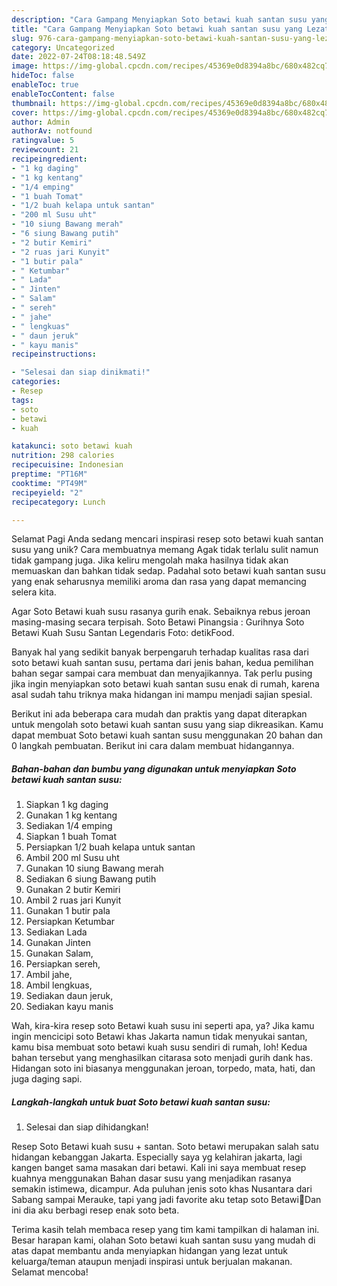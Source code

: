 ```yaml
---
description: "Cara Gampang Menyiapkan Soto betawi kuah santan susu yang Lezat Sekali"
title: "Cara Gampang Menyiapkan Soto betawi kuah santan susu yang Lezat Sekali"
slug: 976-cara-gampang-menyiapkan-soto-betawi-kuah-santan-susu-yang-lezat-sekali
category: Uncategorized
date: 2022-07-24T08:18:48.549Z
image: https://img-global.cpcdn.com/recipes/45369e0d8394a8bc/680x482cq70/soto-betawi-kuah-santan-susu-foto-resep-utama.jpg
hideToc: false
enableToc: true
enableTocContent: false
thumbnail: https://img-global.cpcdn.com/recipes/45369e0d8394a8bc/680x482cq70/soto-betawi-kuah-santan-susu-foto-resep-utama.jpg
cover: https://img-global.cpcdn.com/recipes/45369e0d8394a8bc/680x482cq70/soto-betawi-kuah-santan-susu-foto-resep-utama.jpg
author: Admin
authorAv: notfound
ratingvalue: 5
reviewcount: 21
recipeingredient:
- "1 kg daging"
- "1 kg kentang"
- "1/4 emping"
- "1 buah Tomat"
- "1/2 buah kelapa untuk santan"
- "200 ml Susu uht"
- "10 siung Bawang merah"
- "6 siung Bawang putih"
- "2 butir Kemiri"
- "2 ruas jari Kunyit"
- "1 butir pala"
- " Ketumbar"
- " Lada"
- " Jinten"
- " Salam"
- " sereh"
- " jahe"
- " lengkuas"
- " daun jeruk"
- " kayu manis"
recipeinstructions:

- "Selesai dan siap dinikmati!"
categories:
- Resep
tags:
- soto
- betawi
- kuah

katakunci: soto betawi kuah 
nutrition: 298 calories
recipecuisine: Indonesian
preptime: "PT16M"
cooktime: "PT49M"
recipeyield: "2"
recipecategory: Lunch

---
```



Selamat Pagi Anda sedang mencari inspirasi resep soto betawi kuah santan susu yang unik? Cara membuatnya memang Agak tidak terlalu sulit namun tidak gampang juga. Jika keliru mengolah maka hasilnya tidak akan memuaskan dan bahkan tidak sedap. Padahal soto betawi kuah santan susu yang enak seharusnya memiliki aroma dan rasa yang dapat memancing selera kita.


Agar Soto Betawi kuah susu rasanya gurih enak. Sebaiknya rebus jeroan masing-masing secara terpisah. Soto Betawi Pinangsia : Gurihnya Soto Betawi Kuah Susu Santan Legendaris Foto: detikFood.

Banyak hal yang sedikit banyak berpengaruh terhadap kualitas rasa dari soto betawi kuah santan susu, pertama dari jenis bahan, kedua pemilihan bahan segar sampai cara membuat dan menyajikannya. Tak perlu pusing jika ingin menyiapkan soto betawi kuah santan susu enak di rumah, karena asal sudah tahu triknya maka hidangan ini mampu menjadi sajian spesial.


Berikut ini ada beberapa cara mudah dan praktis yang dapat diterapkan untuk mengolah soto betawi kuah santan susu yang siap dikreasikan. Kamu dapat membuat Soto betawi kuah santan susu menggunakan 20 bahan dan 0 langkah pembuatan. Berikut ini cara dalam membuat hidangannya.

<!--inarticleads1-->

##### Bahan-bahan dan bumbu yang digunakan untuk menyiapkan Soto betawi kuah santan susu:

1. Siapkan 1 kg daging
1. Gunakan 1 kg kentang
1. Sediakan 1/4 emping
1. Siapkan 1 buah Tomat
1. Persiapkan 1/2 buah kelapa untuk santan
1. Ambil 200 ml Susu uht
1. Gunakan 10 siung Bawang merah
1. Sediakan 6 siung Bawang putih
1. Gunakan 2 butir Kemiri
1. Ambil 2 ruas jari Kunyit
1. Gunakan 1 butir pala
1. Persiapkan  Ketumbar
1. Sediakan  Lada
1. Gunakan  Jinten
1. Gunakan  Salam,
1. Persiapkan  sereh,
1. Ambil  jahe,
1. Ambil  lengkuas,
1. Sediakan  daun jeruk,
1. Sediakan  kayu manis


Wah, kira-kira resep soto Betawi kuah susu ini seperti apa, ya? Jika kamu ingin mencicipi soto Betawi khas Jakarta namun tidak menyukai santan, kamu bisa membuat soto betawi kuah susu sendiri di rumah, loh! Kedua bahan tersebut yang menghasilkan citarasa soto menjadi gurih dank has. Hidangan soto ini biasanya menggunakan jeroan, torpedo, mata, hati, dan juga daging sapi. 

<!--inarticleads2-->

##### Langkah-langkah untuk buat Soto betawi kuah santan susu:


1. Selesai dan siap dihidangkan!

Resep Soto Betawi kuah susu + santan. Soto betawi merupakan salah satu hidangan kebanggan Jakarta. Especially saya yg kelahiran jakarta, lagi kangen banget sama masakan dari betawi. Kali ini saya membuat resep kuahnya menggunakan Bahan dasar susu yang menjadikan rasanya semakin istimewa, dicampur. Ada puluhan jenis soto khas Nusantara dari Sabang sampai Merauke, tapi yang jadi favorite aku tetap soto Betawi🤤Dan ini dia aku berbagi resep enak soto beta. 

Terima kasih telah membaca resep yang tim kami tampilkan di halaman ini. Besar harapan kami, olahan Soto betawi kuah santan susu yang mudah di atas dapat membantu anda menyiapkan hidangan yang lezat untuk keluarga/teman ataupun menjadi inspirasi untuk berjualan makanan. Selamat mencoba!
